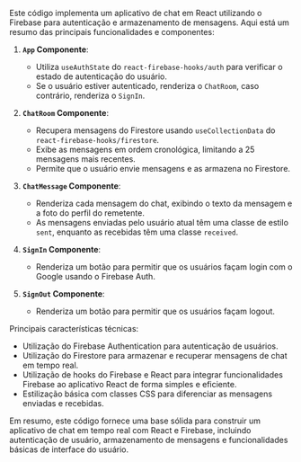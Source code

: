 Este código implementa um aplicativo de chat em React utilizando o Firebase para autenticação e armazenamento de mensagens. Aqui está um resumo das principais funcionalidades e componentes:

1. **`App` Componente**:
   - Utiliza `useAuthState` do `react-firebase-hooks/auth` para verificar o estado de autenticação do usuário.
   - Se o usuário estiver autenticado, renderiza o `ChatRoom`, caso contrário, renderiza o `SignIn`.

2. **`ChatRoom` Componente**:
   - Recupera mensagens do Firestore usando `useCollectionData` do `react-firebase-hooks/firestore`.
   - Exibe as mensagens em ordem cronológica, limitando a 25 mensagens mais recentes.
   - Permite que o usuário envie mensagens e as armazena no Firestore.

3. **`ChatMessage` Componente**:
   - Renderiza cada mensagem do chat, exibindo o texto da mensagem e a foto do perfil do remetente.
   - As mensagens enviadas pelo usuário atual têm uma classe de estilo `sent`, enquanto as recebidas têm uma classe `received`.

4. **`SignIn` Componente**:
   - Renderiza um botão para permitir que os usuários façam login com o Google usando o Firebase Auth.

5. **`SignOut` Componente**:
   - Renderiza um botão para permitir que os usuários façam logout.

Principais características técnicas:

- Utilização do Firebase Authentication para autenticação de usuários.
- Utilização do Firestore para armazenar e recuperar mensagens de chat em tempo real.
- Utilização de hooks do Firebase e React para integrar funcionalidades Firebase ao aplicativo React de forma simples e eficiente.
- Estilização básica com classes CSS para diferenciar as mensagens enviadas e recebidas.

Em resumo, este código fornece uma base sólida para construir um aplicativo de chat em tempo real com React e Firebase, incluindo autenticação de usuário, armazenamento de mensagens e funcionalidades básicas de interface do usuário.
